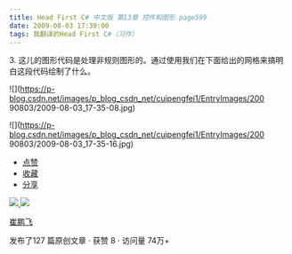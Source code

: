 ```yaml
---
title: Head First C# 中文版 第13章 控件和图形 page599
date: 2009-08-03 17:39:00
tags: 我翻译的Head First C#（习作）
---
```

3\.  这儿的图形代码是处理非规则图形的。通过使用我们在下面给出的网格来搞明白这段代码绘制了什么。

![](https://p-blog.csdn.net/images/p_blog_csdn_net/cuipengfei1/EntryImages/200
90803/2009-08-03_17-35-08.jpg)

![](https://p-blog.csdn.net/images/p_blog_csdn_net/cuipengfei1/EntryImages/200
90803/2009-08-03_17-35-16.jpg)

  * [ 点赞  ](javascript:;)
  * [ 收藏  ](javascript:;)
  * [ 分享 ](javascript:;)

[ ![](https://profile.csdnimg.cn/5/2/5/3_cuipengfei1)
![](https://g.csdnimg.cn/static/user-reg-year/1x/11.png)
](https://blog.csdn.net/cuipengfei1)

[ 崔鹏飞 ](https://blog.csdn.net/cuipengfei1)

发布了127 篇原创文章  ·  获赞 8  ·  访问量 74万+

